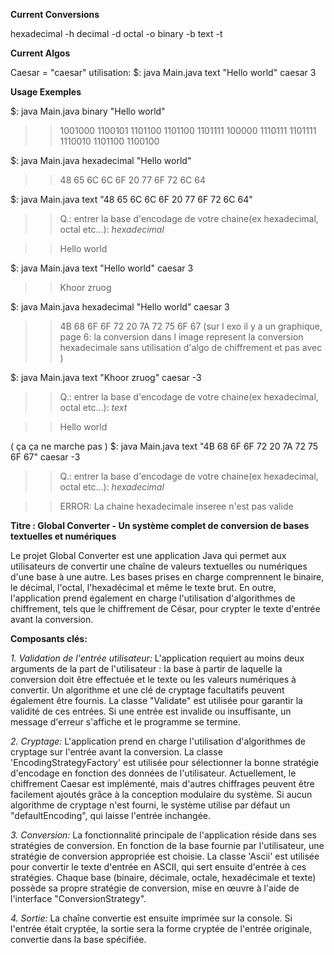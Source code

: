 **Current Conversions**

hexadecimal -h
decimal -d
octal -o
binary -b
text -t

**Current Algos**

Caesar = "caesar"      utilisation: $: java Main.java text "Hello world" caesar 3

**Usage Exemples**

$: java Main.java binary "Hello world"  
>> 1001000 1100101 1101100 1101100 1101111 100000 1110111 1101111 1110010 1101100 1100100    

$: java Main.java hexadecimal "Hello world"
>> 48 65 6C 6C 6F 20 77 6F 72 6C 64

$: java Main.java text "48 65 6C 6C 6F 20 77 6F 72 6C 64"
>> Q.: entrer la base d'encodage de votre chaine(ex hexadecimal, octal etc...):  *hexadecimal*

>> Hello world

$: java Main.java text "Hello world" caesar 3
>> Khoor zruog

$: java Main.java hexadecimal "Hello world" caesar 3
>> 4B 68 6F 6F 72 20 7A 72 75 6F 67 (sur l exo il y a un graphique, page 6: la conversion dans l image represent la conversion hexadecimale sans utilisation d'algo de chiffrement et pas avec )

$: java Main.java text "Khoor zruog" caesar -3
>> Q.: entrer la base d'encodage de votre chaine(ex hexadecimal, octal etc...):  *text*

>> Hello world

( ça ça ne marche pas )
$: java Main.java text "4B 68 6F 6F 72 20 7A 72 75 6F 67" caesar -3
>> Q.: entrer la base d'encodage de votre chaine(ex hexadecimal, octal etc...):  *hexadecimal*

>> ERROR: La chaine hexadecimale inseree n'est pas valide



**Titre : Global Converter - Un système complet de conversion de bases textuelles et numériques**

Le projet Global Converter est une application Java qui permet aux utilisateurs de convertir une chaîne de valeurs textuelles ou numériques d'une base à une autre. Les bases prises en charge comprennent le binaire, le décimal, l'octal, l'hexadécimal et même le texte brut. En outre, l'application prend également en charge l'utilisation d'algorithmes de chiffrement, tels que le chiffrement de César, pour crypter le texte d'entrée avant la conversion.

**Composants clés:**

*1. Validation de l'entrée utilisateur:*
L'application requiert au moins deux arguments de la part de l'utilisateur : la base à partir de laquelle la conversion doit être effectuée et le texte ou les valeurs numériques à convertir. Un algorithme et une clé de cryptage facultatifs peuvent également être fournis. La classe "Validate" est utilisée pour garantir la validité de ces entrées. Si une entrée est invalide ou insuffisante, un message d'erreur s'affiche et le programme se termine.

*2. Cryptage:*
L'application prend en charge l'utilisation d'algorithmes de cryptage sur l'entrée avant la conversion. La classe 'EncodingStrategyFactory' est utilisée pour sélectionner la bonne stratégie d'encodage en fonction des données de l'utilisateur. Actuellement, le chiffrement Caesar est implémenté, mais d'autres chiffrages peuvent être facilement ajoutés grâce à la conception modulaire du système. Si aucun algorithme de cryptage n'est fourni, le système utilise par défaut un "defaultEncoding", qui laisse l'entrée inchangée.

*3. Conversion:*
La fonctionnalité principale de l'application réside dans ses stratégies de conversion. En fonction de la base fournie par l'utilisateur, une stratégie de conversion appropriée est choisie. La classe 'Ascii' est utilisée pour convertir le texte d'entrée en ASCII, qui sert ensuite d'entrée à ces stratégies. Chaque base (binaire, décimale, octale, hexadécimale et texte) possède sa propre stratégie de conversion, mise en œuvre à l'aide de l'interface "ConversionStrategy".

*4. Sortie:*
La chaîne convertie est ensuite imprimée sur la console. Si l'entrée était cryptée, la sortie sera la forme cryptée de l'entrée originale, convertie dans la base spécifiée.